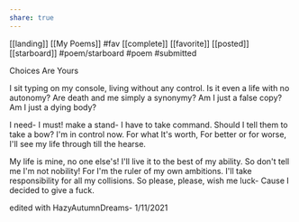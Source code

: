 ```yaml
---
share: true
---
```

[[landing]] [[My Poems]] #fav
[[complete]] [[favorite]] [[posted]] [[starboard]]   #poem/starboard #poem #submitted 

Choices Are Yours 

I sit typing on my console,
living without any control.
Is it even a life with no autonomy?
Are death and me simply a synonymy?
Am I just a false copy?
Am I just a dying body?
  
I need- I must! make a stand-
I have to take command.
Should I tell them to take a bow?
I'm in control now.
For what It's worth,
For better or for worse,
I'll see my life through till the hearse.
  
My life is mine, no one else's!
I'll live it to the best of my ability.
So don't tell me I'm not nobility!
For I'm the ruler of my own ambitions.
I'll take responsibility for all my collisions.
So please, please, wish me luck-
Cause I decided to give a fuck.

edited with HazyAutumnDreams- 1/11/2021